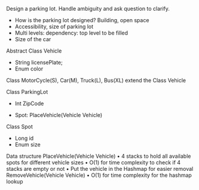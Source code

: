 Design a parking lot. 
Handle ambiguity and ask question to clarify. 
- How is the parking lot designed? Building, open space
- Accessibility, size of parking lot
- Multi levels: dependency: top level to be filled 
- Size of the car

Abstract Class Vehicle 
- String licensePlate;
- Enum color

Class MotorCycle(S), Car(M), Truck(L), Bus(XL) extend the Class Vehicle

Class ParkingLot
- Int ZipCode
+ Spot: PlaceVehicle(Vehicle Vehicle)

Class Spot
- Long id
- Enum size

Data structure
PlaceVehicle(Vehicle Vehicle)
•	4 stacks to hold all available spots for different vehicle sizes 
•	O(1) for time complexity to check if 4 stacks are empty or not
•	Put the vehicle in the Hashmap for easier removal
RemoveVehicle(Vehicle Vehicle)
•	O(1) for time complexity for the hashmap lookup



